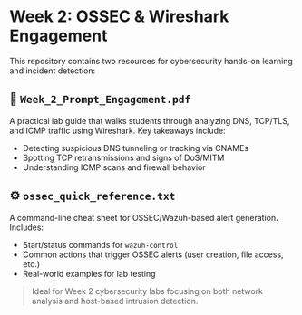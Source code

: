 # Week 2: OSSEC & Wireshark Engagement

This repository contains two resources for cybersecurity hands-on learning and incident detection:

## 📘 `Week_2_Prompt_Engagement.pdf`
A practical lab guide that walks students through analyzing DNS, TCP/TLS, and ICMP traffic using Wireshark. Key takeaways include:

- Detecting suspicious DNS tunneling or tracking via CNAMEs
- Spotting TCP retransmissions and signs of DoS/MITM
- Understanding ICMP scans and firewall behavior

## ⚙️ `ossec_quick_reference.txt`
A command-line cheat sheet for OSSEC/Wazuh-based alert generation. Includes:

- Start/status commands for `wazuh-control`
- Common actions that trigger OSSEC alerts (user creation, file access, etc.)
- Real-world examples for lab testing

> Ideal for Week 2 cybersecurity labs focusing on both network analysis and host-based intrusion detection.
